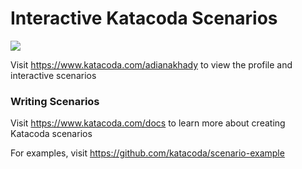 # Interactive Katacoda Scenarios

[![](http://shields.katacoda.com/katacoda/adianakhady/count.svg)](https://www.katacoda.com/adianakhady "Get your profile on Katacoda.com")

Visit https://www.katacoda.com/adianakhady to view the profile and interactive scenarios

### Writing Scenarios
Visit https://www.katacoda.com/docs to learn more about creating Katacoda scenarios

For examples, visit https://github.com/katacoda/scenario-example
